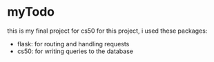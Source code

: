 # myTodo

this is my final project for cs50
for this project, i used these packages:

-   flask: for routing and handling requests
-   cs50: for writing queries to the database

